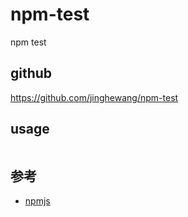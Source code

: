 # npm-test

npm test


## github
https://github.com/jinghewang/npm-test

## usage
```

```

## 参考
- [npmjs](https://www.npmjs.com/)


